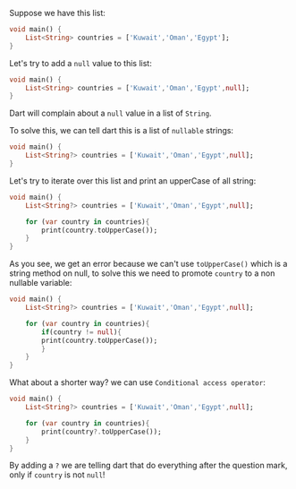 Suppose we have this list:

```dart
void main() {
    List<String> countries = ['Kuwait','Oman','Egypt'];
}
```

Let's try to add a `null` value to this list:

```dart
void main() {
    List<String> countries = ['Kuwait','Oman','Egypt',null];
}
```

Dart will complain about a `null` value in a list of `String`.

To solve this, we can tell dart this is a list of `nullable` strings:

```dart
void main() {
    List<String?> countries = ['Kuwait','Oman','Egypt',null];
}
```

Let's try to iterate over this list and print an upperCase of all string:

```dart
void main() {
    List<String?> countries = ['Kuwait','Oman','Egypt',null];

    for (var country in countries){
        print(country.toUpperCase());
    }
}
```

As you see, we get an error because we can't use `toUpperCase()` which is a string method on null, to solve this we need to promote `country` to a non nullable variable:

```dart
void main() {
    List<String?> countries = ['Kuwait','Oman','Egypt',null];

    for (var country in countries){
        if(country != null){
        print(country.toUpperCase());
        }
    }
}
```

What about a shorter way? we can use `Conditional access operator`:

```dart
void main() {
    List<String?> countries = ['Kuwait','Oman','Egypt',null];

    for (var country in countries){
        print(country?.toUpperCase());
    }
}
```

By adding a `?` we are telling dart that do everything after the question mark, only if `country` is not `null`!
